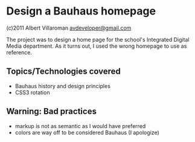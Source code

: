 # Design a Bauhaus homepage
(c)2011 Albert Villaroman <avdeveloper@gmail.com>

The project was to design a home page for the school's Integrated Digital Media department. As it turns out, I used the wrong homepage to use as reference.

## Topics/Technologies covered
* Bauhaus history and design principles
* CSS3 rotation

## Warning: Bad practices
* markup is not as semantic as I would have preferred
* colors are way off to be considered Bauhaus (I apologize)

